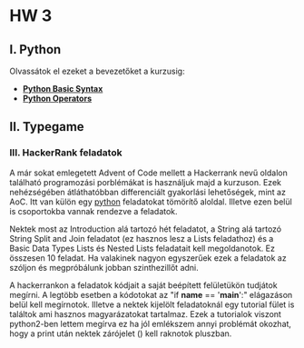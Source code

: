 # HW 3

## I. Python

Olvassátok el ezeket a bevezetőket a kurzusig:
- [**Python Basic Syntax**](https://www.tutorialspoint.com/python3/python_basic_syntax.htm)
- [**Python Operators**](https://www.programiz.com/python-programming/operators)

## II. Typegame

### III. HackerRank feladatok

A már sokat emlegetett Advent of Code mellett a Hackerrank nevű oldalon található programozási porblémákat is használjuk majd a kurzuson. Ezek nehézségében átláthatóbban differenciált gyakorlási lehetőségek, mint az AoC.
Itt van külön egy [python](https://www.hackerrank.com/domains/python) feladatokat tömörítő aloldal. 
Illetve ezen belül is csoportokba vannak rendezve a feladatok. 

Nektek most az Introduction alá tartozó hét feladatot, a String alá tartozó String Split and Join feladatot (ez hasznos lesz a Lists feladathoz) és a Basic Data Types Lists és Nested Lists feladatait kell megoldanotok. Ez összesen 10 feladat. Ha valakinek nagyon egyszerűek ezek a feladatok az szóljon és megpróbálunk jobban szinthezillőt adni.

A hackerrankon a feladatok kódjait a saját beépített felületükön tudjátok megírni.
A legtöbb esetben a kódotokat az "if __name__ == '__main__':" elágazáson belül kell megírnotok.
Illetve a nektek kijelölt feladatoknál egy tutorial fület is találtok ami hasznos magyarázatokat tartalmaz.
Ezek a tutorialok viszont python2-ben lettem megírva ez ha jól emlékszem annyi problémát okozhat, hogy a print után nektek zárójelet () kell raknotok pluszban.
